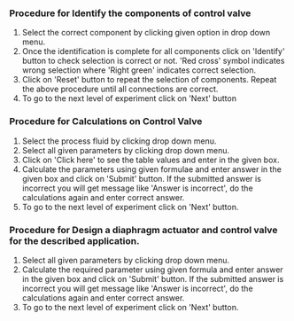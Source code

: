 ### Procedure for Identify the components of control valve

1) Select the correct component by clicking given option in drop down menu.
2) Once the identification is complete for all components click on 'Identify' button to check selection is correct or not. 'Red cross' symbol indicates wrong selection where 'Right green' indicates correct selection.
3) Click on 'Reset' button to repeat the selection of components. Repeat the above procedure until all connections are correct.
4) To go to the next level of experiment click on 'Next' button

### Procedure for Calculations on Control Valve

1) Select the process fluid by clicking drop down menu.
2) Select all given parameters by clicking drop down menu.
3) Click on 'Click here' to see the table values and enter in the given box.
4) Calculate the parameters using given formulae and enter answer in the given box and click on 'Submit' button. If the submitted answer is incorrect you will get message like 'Answer is incorrect', do the calculations again and enter correct answer.
5) To go to the next level of experiment click on 'Next' button.

### Procedure for Design a diaphragm actuator and control valve for the described application.
1) Select all given parameters by clicking drop down menu.
2) Calculate the required parameter using given formula and enter answer in the given box and click on 'Submit' button. If the submitted answer is incorrect you will get message like 'Answer is incorrect', do the calculations again and enter correct answer.
3) To go to the next level of experiment click on 'Next' button.